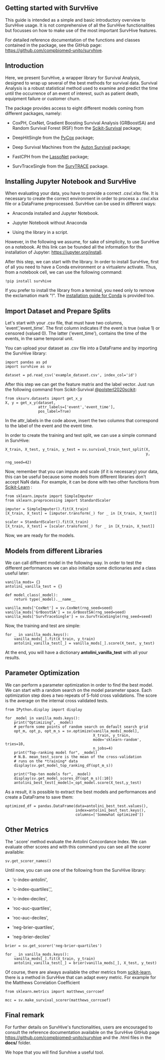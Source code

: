 
## Getting started with SurvHive

This guide is intended as a simple and basic introductory overview to
SurvHive usage. It is not comprehensive of all the SurvHive
functionalities but focusses on how to make use of the most important
SurvHive features.

For detailed reference documentation of the functions and classes
contained in the package, see the GitHub page:
<https://github.com/compbiomed-unito/survhive>.

## Introduction

Here, we present SurvHive, a wrapper library for Survival Analysis,
designed to wrap up several of the best methods for survival data.
Survival Analysis is a robust statistical method used to examine and
predict the time until the occurrence of an event of interest, such as
patient death, equipment failure or customer churn.

The package provides access to eight different models coming from
different packages, namely:

-   CoxPH, CoxNet, Gradient Boosting Survival Analysis (GRBoostSA) and
    Random Survival Forest (RSF) from the [Scikit-Survival][@polsterl2020scikit] package;

-   DeepHitSingle from the [PyCox][@geck2012pycox] package;

-   Deep Survival Machines from the [Auton Survival][@nagpal2022auton]
    package;

-   FastCPH from the [LassoNet][@lemhadri2021lassonet] package;

-   SurvTraceSingle from the [SurvTRACE][@wang2022survtrace] package.

## Installing Jupyter Notebook and SurvHive

When evaluating your data, you have to provide a correct .csv/.xlsx
file. It is necessary to create the correct environment in order to
process a .csv/.xlsx file or a DataFrame preprocessed. SurvHive can be
used in different ways:

-   Anaconda installed and Jupyter Notebook.

-   Jupyter Notebook without Anaconda

-   Using the library in a script.

However, in the following we assume, for sake of simplicity, to use
SurvHive on a notebook. At this link can be founded all the information
for the installation of Jupyter: <https://jupyter.org/install>.

After this step, we can start with the library. In order to install
SurvHive, first of all you need to have a Conda environment or a
virtualenv activate. Thus, from a notebook cell, we can use the
following command:

``` {.python linenos="" frame="lines" fontsize="\\small"}
!pip install survhive
```

If you prefer to install the library from a terminal, you need only to remove
the exclamation mark \"!\". The [installation guide for Conda](INSTALL.md#installing-with-conda) 
is provided too.  

<!-- <https://github.com/compbiomed-unito/survhive/blob/main/INSTALL.md> -->

## Import Dataset and Prepare Splits

Let's start with your .csv file, that must have two columns,
'event','event_time'. The first column indicates if the event is true
(value 1) or censored (valued 0). The latter ('event_time'), contains
the time of the events, in the same temporal unit.

You can upload your dataset as .csv file into a DataFrame and by
importing the SurvHive library:

``` {.python linenos="" frame="lines" fontsize="\\small"}
import pandas as pd
import survhive as sv

dataset = pd.read_csv('example_dataset.csv', index_col='id')
```

After this step we can get the feature matrix and the label vector. Just
run the following command from Scikit-Survival [@polsterl2020scikit]:

``` {.python linenos="" frame="lines" fontsize="\\small"}
from sksurv.datasets import get_x_y
X, y = get_x_y(dataset, 
               attr_labels=['event','event_time'], 
               pos_label=True)
```

In the attr_labels in the code above, insert the two columns that
correspond to the label of the event and the event time.

In order to create the training and test split, we can use a simple
command in SurvHive:

``` {.python linenos="" frame="lines" fontsize="\\small"}
X_train, X_test, y_train, y_test = sv.survival_train_test_split(X, 
                                                                y, 
                                                                rng_seed=42)
```

Now, remember that you can impute and scale (if it is necessary) your data,
this can be useful because some models from different libraries don't accept
NaN data. For example, it can be done with two other functions from
[Scikit-Learn][@skl] :

``` {.python linenos="" frame="lines" fontsize="\\small"}
from sklearn.impute import SimpleImputer
from sklearn.preprocessing import StandardScaler

imputer = SimpleImputer().fit(X_train)
[X_train, X_test] = [imputer.transform(_) for _ in [X_train, X_test]]

scaler = StandardScaler().fit(X_train)
[X_train, X_test] = [scaler.transform(_) for _ in [X_train, X_test]]
```

Now, we are ready for the models.

## Models from different Libraries

We can call different model in the following way. In order to test the
different performances we can also initialize some dictionaries and a
class useful later:

``` {.python linenos="" frame="lines" fontsize="\\small"}
vanilla_mods= {}
antolini_vanilla_test = {}

def model_class(_model):
    return type(_model).__name__

vanilla_mods['CoxNet'] = sv.CoxNet(rng_seed=seed)
vanilla_mods['GrBoostSA'] = sv.GrBoostSA(rng_seed=seed)
vanilla_mods['SurvTraceSingle'] = sv.SurvTraceSingle(rng_seed=seed)
```

Now, the training and test are simple:

``` {.python linenos="" frame="lines" fontsize="\\small"}
for _ in vanilla_mods.keys():
    vanilla_mods[_].fit(X_train, y_train)
    antolini_vanilla_test[_] = vanilla_mods[_].score(X_test, y_test)
```

At the end, you will have a dictionary **antolini_vanilla_test** with
all your results.

## Parameter Optimization

We can perform a parameter optimization in order to find the best model.
We can start with a random search on the model parameter space. Each
optimization step does a two repeats of 5-fold cross validations. The
score is the average on the internal cross validated tests.

``` {.python linenos="" frame="lines" fontsize="\\small"}
from IPython.display import display

for _model in vanilla_mods.keys():
    print("Optimizing", _model)
    # perform some points of random search on default search grid
    opt_m, opt_p, opt_m_s = sv.optimize(vanilla_mods[_model],
                                        X_train, y_train, 
                                        mode='sklearn-random', tries=10, 
                                        n_jobs=4)
    print("Top-ranking model for", _model)
    # N.B. mean_test_score is the mean of the cross-validation
    # runs on the *training* data
    display(sv.get_model_top_ranking_df(opt_m_s))
    
    print("Top-ten models for", _model)
    display(sv.get_model_scores_df(opt_m_s)[:10])
    antolini_best_test[_model]=_opt_model.score(X_test,y_test)
```

As a result, it is possible to extract the best models and performances
and create a DataFrame to save them:

``` {.python linenos="" frame="lines" fontsize="\\small"}
optimized_df = pandas.DataFrame(data=antolini_best_test.values(),
                                index=antolini_best_test.keys(),
                                columns=['Somewhat optimized'])
```

## Other Metrics

The '.score' method evaluate the Antolini Concordance Index. We can
evaluate other scores and with this command you can see all the scorer
available:

``` {.python linenos="" frame="lines" fontsize="\\small"}
sv.get_scorer_names()
```

Until now, you can use one of the following from the SurvHive library:

-   'c-index-antolini',

-   'c-index-quartiles',',

-   'c-index-deciles',

-   'roc-auc-quartiles',

-   'roc-auc-deciles',

-   'neg-brier-quartiles',

-   'neg-brier-deciles'

``` {.python linenos="" frame="lines" fontsize="\\small"}
brier = sv.get_scorer('neg-brier-quartiles')

for _ in vanilla_mods.keys():
    vanilla_mods[_].fit(X_train, y_train)
    antolini_vanilla_test[_] = brier(vanilla_mods[_], X_test, y_test)
```

Of course, there are always available the other metrics from
[scikit-learn][@skl], there is a method in SurvHive that can adapt every
metric. For example for the Matthews Correlation Coefficient
``` {.python linenos="" frame="lines" fontsize="\\small"}
from sklearn.metrics import matthews_corrcoef

mcc = sv.make_survival_scorer(matthews_corrcoef)
```

## Final remark

For further details on SurvHive's functionalities, users are encouraged
to consult the reference documentation available on the SurvHive GitHub
page <https://github.com/compbiomed-unito/survhive> and the .html files
in the **docs/** folder.

We hope that you will find Survhive a useful tool.


[@polsterl2020scikit]: https://github.com/sebp/scikit-survival
[@geck2012pycox]: https://github.com/havakv/pycox
[@nagpal2022auton]: https://github.com/autonlab/auton-survival
[@lemhadri2021lassonet]: https://github.com/lasso-net/lassonet
[@wang2022survtrace]: https://github.com/RyanWangZf/SurvTRACE
[@skl]: https://scikit-learn.org/stable/

